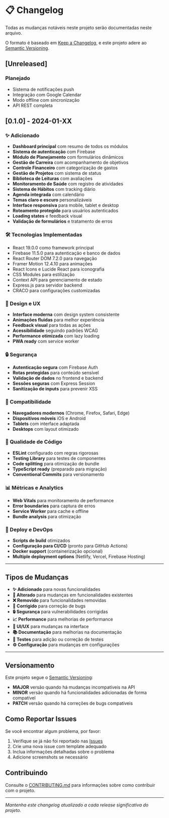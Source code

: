 # 📋 Changelog

Todas as mudanças notáveis neste projeto serão documentadas neste arquivo.

O formato é baseado em [Keep a Changelog](https://keepachangelog.com/pt-BR/1.0.0/),
e este projeto adere ao [Semantic Versioning](https://semver.org/spec/v2.0.0.html).

## [Unreleased]

### Planejado
- Sistema de notificações push
- Integração com Google Calendar
- Modo offline com sincronização
- API REST completa

## [0.1.0] - 2024-01-XX

### ✨ Adicionado
- **Dashboard principal** com resumo de todos os módulos
- **Sistema de autenticação** com Firebase
- **Módulo de Planejamento** com formulários dinâmicos
- **Gestão de Carreira** com acompanhamento de objetivos
- **Controle Financeiro** com categorização de gastos
- **Gestão de Projetos** com sistema de status
- **Biblioteca de Leituras** com avaliações
- **Monitoramento de Saúde** com registro de atividades
- **Sistema de Hábitos** com tracking diário
- **Agenda integrada** com calendário
- **Temas claro e escuro** personalizáveis
- **Interface responsiva** para mobile, tablet e desktop
- **Roteamento protegido** para usuários autenticados
- **Loading states** e feedback visual
- **Validação de formulários** e tratamento de erros

### 🛠️ Tecnologias Implementadas
- React 19.0.0 como framework principal
- Firebase 11.5.0 para autenticação e banco de dados
- React Router DOM 7.2.0 para navegação
- Framer Motion 12.4.10 para animações
- React Icons e Lucide React para iconografia
- CSS Modules para estilização
- Context API para gerenciamento de estado
- Express.js para servidor backend
- CRACO para configurações customizadas

### 🎨 Design e UX
- **Interface moderna** com design system consistente
- **Animações fluidas** para melhor experiência
- **Feedback visual** para todas as ações
- **Acessibilidade** seguindo padrões WCAG
- **Performance otimizada** com lazy loading
- **PWA ready** com service worker

### 🔒 Segurança
- **Autenticação segura** com Firebase Auth
- **Rotas protegidas** para conteúdo sensível
- **Validação de dados** no frontend e backend
- **Sessões seguras** com Express Session
- **Sanitização de inputs** para prevenir XSS

### 📱 Compatibilidade
- **Navegadores modernos** (Chrome, Firefox, Safari, Edge)
- **Dispositivos móveis** iOS e Android
- **Tablets** com interface adaptada
- **Desktops** com layout otimizado

### 🧪 Qualidade de Código
- **ESLint** configurado com regras rigorosas
- **Testing Library** para testes de componentes
- **Code splitting** para otimização de bundle
- **TypeScript ready** (preparado para migração)
- **Conventional Commits** para versionamento

### 📊 Métricas e Analytics
- **Web Vitals** para monitoramento de performance
- **Error boundaries** para captura de erros
- **Service Worker** para cache e offline
- **Bundle analysis** para otimização

### 🚀 Deploy e DevOps
- **Scripts de build** otimizados
- **Configuração para CI/CD** (pronto para GitHub Actions)
- **Docker support** (containerização opcional)
- **Multiple deployment options** (Netlify, Vercel, Firebase Hosting)

---

## Tipos de Mudanças

- **✨ Adicionado** para novas funcionalidades
- **🔄 Alterado** para mudanças em funcionalidades existentes
- **❌ Removido** para funcionalidades removidas
- **🐛 Corrigido** para correção de bugs
- **🔒 Segurança** para vulnerabilidades corrigidas
- **📈 Performance** para melhorias de performance
- **🎨 UI/UX** para mudanças na interface
- **📚 Documentação** para melhorias na documentação
- **🧪 Testes** para adição ou correção de testes
- **⚙️ Configuração** para mudanças em configurações

---

## Versionamento

Este projeto segue o [Semantic Versioning](https://semver.org/):

- **MAJOR** versão quando há mudanças incompatíveis na API
- **MINOR** versão quando há funcionalidades adicionadas de forma compatível
- **PATCH** versão quando há correções de bugs compatíveis

## Como Reportar Issues

Se você encontrar algum problema, por favor:

1. Verifique se já não foi reportado nas [Issues](https://github.com/seu-usuario/learnhub/issues)
2. Crie uma nova issue com template adequado
3. Inclua informações detalhadas sobre o problema
4. Adicione screenshots se necessário

## Contribuindo

Consulte o [CONTRIBUTING.md](CONTRIBUTING.md) para informações sobre como contribuir com o projeto.

---

*Mantenha este changelog atualizado a cada release significativa do projeto.*
